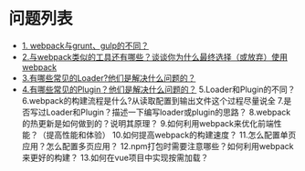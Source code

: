 
# 问题列表
- [1. webpack与grunt、gulp的不同？](#1.webpack与grunt、gulp的不同？)
- [2.与webpack类似的工具还有哪些？谈谈你为什么最终选择（或放弃）使用webpack](#2.与webpack类似的工具还有哪些？谈谈你为什么最终选择（或放弃)
- [3.有哪些常见的Loader?他们是解决什么问题的？](#3.有哪些常见的Loader?他们是解决什么问题的？)
- [4.有哪些常见的Plugin？他们是解决什么问题的？](#4.有哪些常见的Plugin？他们是解决什么问题的？)
5.Loader和Plugin的不同？
6.webpack的构建流程是什么?从读取配置到输出文件这个过程尽量说全
7.是否写过Loader和Plugin？描述一下编写loader或plugin的思路？
8.webpack的热更新是如何做到的？说明其原理？
9.如何利用webpack来优化前端性能？（提高性能和体验）
10.如何提高webpack的构建速度？
11.怎么配置单页应用？怎么配置多页应用？
12.npm打包时需要注意哪些？如何利用webpack来更好的构建？
13.如何在vue项目中实现按需加载？

